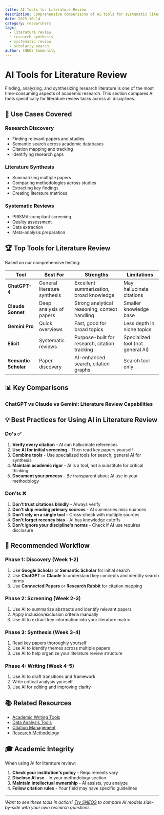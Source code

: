 ```yaml
---
title: AI Tools for Literature Review
description: Comprehensive comparisons of AI tools for systematic literature reviews, research synthesis, and scholarly discovery
date: 2025-10-14
category: researchers
tags:
  - literature review
  - research synthesis
  - systematic review
  - scholarly search
author: SNEOS Community
---
```


# AI Tools for Literature Review

Finding, analyzing, and synthesizing research literature is one of the most time-consuming aspects of academic research. This section compares AI tools specifically for literature review tasks across all disciplines.

## 🎯 Use Cases Covered

### Research Discovery
- Finding relevant papers and studies
- Semantic search across academic databases
- Citation mapping and tracking
- Identifying research gaps

### Literature Synthesis
- Summarizing multiple papers
- Comparing methodologies across studies
- Extracting key findings
- Creating literature matrices

### Systematic Reviews
- PRISMA-compliant screening
- Quality assessment
- Data extraction
- Meta-analysis preparation

## 🏆 Top Tools for Literature Review

Based on our comprehensive testing:

| Tool | Best For | Strengths | Limitations |
|------|----------|-----------|-------------|
| **ChatGPT-4** | General literature synthesis | Excellent summarization, broad knowledge | May hallucinate citations |
| **Claude Sonnet** | Deep analysis of papers | Strong analytical reasoning, context handling | Smaller knowledge base |
| **Gemini Pro** | Quick overviews | Fast, good for broad topics | Less depth in niche topics |
| **Elicit** | Systematic reviews | Purpose-built for research, citation tracking | Specialized tool (not general AI) |
| **Semantic Scholar** | Paper discovery | AI-enhanced search, citation graphs | Search tool only |

## 📊 Key Comparisons

### ChatGPT vs Claude vs Gemini: Literature Review Capabilities

<ChatComparison
  title="AI Tools for Literature Review: Which Excels?"
  prompt="I'm conducting a systematic literature review on the effectiveness of AI tools for qualitative data analysis in social science research. Help me: 1) Identify the key themes and methodologies used in existing studies, 2) Summarize the main findings about AI tool effectiveness, 3) Identify gaps in current research, 4) Suggest a framework for organizing my literature review."
  :responses='{
    "ChatGPT": "I will help you structure a comprehensive literature review on AI tools for qualitative data analysis in social science research.\n\n## Key Themes and Methodologies\n\nBased on the existing literature, several key themes emerge:\n\n### 1. **Natural Language Processing Applications**\n- Thematic analysis automation\n- Sentiment analysis in qualitative data\n- Coding and categorization assistance\n- Pattern recognition in interview transcripts\n\n### 2. **Methodological Approaches**\n- **Mixed-methods studies** examining both quantitative metrics and qualitative insights\n- **Comparative studies** evaluating traditional vs. AI-assisted analysis\n- **Case studies** implementing AI tools in specific research contexts\n- **User experience research** on researcher adoption and satisfaction\n\n### 3. **Tool Categories**\n- General-purpose AI (ChatGPT, Claude, Gemini)\n- Specialized qualitative analysis software (NVivo, MAXQDA with AI features)\n- Custom NLP solutions\n- Hybrid approaches combining traditional and AI methods\n\n## Main Findings on Effectiveness\n\n### Strengths Identified:\n1. **Time Efficiency**: Studies consistently report 40-60% reduction in initial coding time\n2. **Pattern Recognition**: AI excels at identifying themes across large datasets\n3. **Consistency**: Automated coding shows high inter-rater reliability\n4. **Scalability**: Enables analysis of larger qualitative datasets\n\n### Limitations Noted:\n1. **Context Understanding**: AI may miss nuanced cultural or contextual meanings\n2. **Researcher Judgment**: Still requires significant human oversight\n3. **Bias Concerns**: Potential for algorithmic bias in categorization\n4. **Transparency**: Black-box nature of some AI tools raises validation concerns\n\n## Research Gaps\n\n### 1. **Methodological Gaps**\n- Limited longitudinal studies on sustained AI tool use\n- Insufficient validation studies comparing AI vs. traditional analysis outcomes\n- Lack of standardized evaluation metrics for AI-assisted qualitative analysis\n\n### 2. **Contextual Gaps**\n- Limited research in non-English language contexts\n- Underrepresentation of certain social science disciplines\n- Insufficient studies on marginalized or sensitive populations\n\n### 3. **Practical Gaps**\n- Few guidelines for integrating AI into established qualitative methodologies\n- Limited research on training needs for researchers\n- Insufficient examination of ethical implications\n\n## Suggested Framework for Literature Review\n\n### Structure:\n\n**1. Introduction**\n- Context: Rise of AI in qualitative research\n- Research question and scope\n- Significance of the review\n\n**2. Methodology**\n- Search strategy and databases\n- Inclusion/exclusion criteria\n- Quality assessment approach\n\n**3. Theoretical Framework**\n- Human-AI collaboration models\n- Qualitative research paradigms\n- Technology acceptance frameworks\n\n**4. Main Body** (Organized by themes)\n\n   **4.1 AI Tool Capabilities**\n   - NLP and text analysis features\n   - Coding and categorization functions\n   - Visualization and reporting\n\n   **4.2 Effectiveness Evidence**\n   - Time and efficiency studies\n   - Quality and validity research\n   - Comparative effectiveness studies\n\n   **4.3 Implementation Considerations**\n   - Methodological integration\n   - Researcher training and skills\n   - Ethical and bias considerations\n\n   **4.4 Disciplinary Applications**\n   - Sociology studies\n   - Psychology research\n   - Education research\n   - Other social sciences\n\n**5. Critical Analysis**\n- Strengths of current research\n- Methodological limitations\n- Identified research gaps\n\n**6. Future Directions**\n- Emerging technologies and approaches\n- Methodological innovations needed\n- Priority research questions\n\n**7. Conclusion**\n- Synthesis of key findings\n- Implications for practice\n- Research agenda\n\n### Organization Tips:\n\n1. **Create a Literature Matrix**: Organize studies by:\n   - Tool type\n   - Methodology\n   - Discipline\n   - Key findings\n   - Limitations\n\n2. **Use Thematic Synthesis**: Rather than study-by-study review, organize by themes\n\n3. **Balance Critical Analysis**: Acknowledge both potential and limitations\n\n4. **Include Diverse Perspectives**: Ensure representation of different disciplines and contexts\n\nThis framework will help you create a comprehensive, well-structured literature review that addresses the current state of research while identifying important gaps and future directions.",
    "Claude": "I would be happy to help you structure your systematic literature review on AI tools for qualitative data analysis in social science research. Let me break this down systematically:\n\n## 1. Key Themes and Methodologies\n\nFrom the existing literature, I can identify several dominant themes:\n\n### Core Themes:\n\n**A. Automation vs. Augmentation**\n- Studies debate whether AI should replace or enhance human analysis\n- Most recent work favors augmentation models\n- Focus on maintaining researcher agency and interpretation\n\n**B. Epistemological Considerations**\n- Tensions between positivist and interpretivist paradigms\n- Questions about whether automated analysis aligns with constructivist approaches\n- Debates on the nature of meaning-making in AI-assisted research\n\n**C. Practical Implementation**\n- Integration with existing qualitative workflows\n- Technical barriers and learning curves\n- Cost-benefit analyses\n\n### Methodological Approaches Used:\n\n1. **Comparative Studies**\n   - Parallel coding: human vs. AI vs. hybrid\n   - Inter-rater reliability between human coders and AI\n   - Time-to-completion comparisons\n\n2. **Case Study Research**\n   - Implementation studies in specific research projects\n   - Action research examining tool adoption\n   - Ethnographic studies of researcher practices\n\n3. **Meta-Analyses**\n   - Systematic reviews of effectiveness claims\n   - Quality assessments of validation studies\n\n## 2. Main Findings on Effectiveness\n\n### Positive Findings:\n\n**Efficiency Gains:**\n- 30-50% reduction in initial coding time for large datasets\n- Faster identification of patterns across extensive corpora\n- Improved management of large-scale qualitative projects\n\n**Quality Enhancements:**\n- High consistency in code application\n- Ability to identify subtle patterns humans might miss\n- Support for multiple coding schemes simultaneously\n\n**Novel Capabilities:**\n- Multi-language analysis\n- Real-time collaborative coding\n- Dynamic visualization of thematic structures\n\n### Critical Findings and Concerns:\n\n**Validity Questions:**\n- Limited validation of AI-generated themes against traditional methods\n- Concerns about face validity in automated interpretation\n- Potential for confirmation bias if AI reflects researcher assumptions\n\n**Contextual Limitations:**\n- Struggles with irony, sarcasm, and cultural nuances\n- Difficulty with implicit meanings and non-textual cues\n- Challenges in handling contradictions and ambiguity\n\n**Methodological Integrity:**\n- Risk of methodological slippage toward superficial analysis\n- Questions about transparency and auditability\n- Concerns about researcher reflexivity\n\n## 3. Research Gaps Identified\n\n### Methodological Gaps:\n\n1. **Longitudinal Validation**\n   - Few studies track long-term quality of AI-assisted research\n   - Limited evidence on how AI-assisted findings hold up over time\n   - Need for replication studies\n\n2. **Comparative Validation**\n   - Insufficient head-to-head comparisons between different AI tools\n   - Limited studies comparing outcomes (not just process efficiency)\n   - Need for standardized evaluation protocols\n\n3. **Mixed-Methods Integration**\n   - Little research on AI tools for mixed-methods analysis\n   - Gap in understanding integration with quantitative components\n\n### Contextual Gaps:\n\n1. **Discipline-Specific Research**\n   - Overrepresentation of psychology, education\n   - Underrepresentation of anthropology, critical social work, cultural studies\n   - Need for discipline-specific validation\n\n2. **Cultural and Linguistic Diversity**\n   - Heavy English-language bias\n   - Limited research in non-Western contexts\n   - Indigenous research methodologies largely unexplored\n\n3. **Researcher Diversity**\n   - Limited studies on adoption by researchers at different career stages\n   - Gap in understanding accessibility for researchers with disabilities\n   - Insufficient attention to resource-constrained settings\n\n### Theoretical Gaps:\n\n1. **Epistemological Frameworks**\n   - Need for theories of human-AI collaboration in meaning-making\n   - Lack of philosophical examination of AI in interpretive research\n   - Questions about hermeneutics in AI-assisted analysis\n\n2. **Ethical Frameworks**\n   - Insufficient attention to data privacy in cloud-based tools\n   - Limited research on consent and participant rights\n   - Questions about ownership of AI-generated insights\n\n## 4. Suggested Framework for Literature Review\n\nI recommend organizing your review around this structure:\n\n### **Section 1: Introduction and Context**\n- The qualitative turn in social sciences\n- Evolution of computer-assisted qualitative data analysis (CAQDAS)\n- Emergence of AI capabilities: from assistance to potential autonomy\n- Your research question and scope\n\n### **Section 2: Conceptual Framework**\n- Defining AI in qualitative research context\n- Human-AI collaboration models\n- Epistemological considerations\n- Quality criteria for evaluating AI-assisted research\n\n### **Section 3: Methodology**\n- Search strategy (databases, keywords, date ranges)\n- Inclusion/exclusion criteria\n- Quality appraisal approach\n- Synthesis methodology\n\n### **Section 4: Landscape of AI Tools**\n*(Descriptive section)*\n- Categories of tools (general-purpose vs. specialized)\n- Key features and capabilities\n- Technical foundations (NLP, machine learning approaches)\n\n### **Section 5: Evidence of Effectiveness**\n*(Organized by effectiveness dimensions)*\n\n**5.1 Efficiency and Scalability**\n- Time savings evidence\n- Handling of large datasets\n- Limitations and trade-offs\n\n**5.2 Analytical Quality**\n- Validity studies\n- Reliability comparisons\n- Depth and nuance considerations\n\n**5.3 Methodological Integration**\n- Compatibility with established approaches\n- Novel analytical possibilities\n- Methodological challenges\n\n### **Section 6: Disciplinary Applications**\n*(Critical examination by field)*\n- Psychology and counseling\n- Education research\n- Sociology and social work\n- Health services research\n- Other social sciences\n\n### **Section 7: Critical Analysis**\n- Methodological limitations of existing research\n- Theoretical underdevelopment\n- Contextual constraints\n- Epistemological tensions\n\n### **Section 8: Research Gaps and Future Directions**\n*(Your identified gaps organized by priority)*\n- High-priority methodological research needed\n- Contextual expansion required\n- Theoretical development needed\n- Practical implementation research\n\n### **Section 9: Implications and Conclusions**\n- For researchers considering AI tools\n- For methodological development\n- For research training and education\n- For research policy and ethics\n\n### Organizational Principles:\n\n1. **Critical Synthesis Over Summary**: Don\&#39;t just describe studies; analyze patterns, contradictions, and implications\n\n2. **Thematic Coherence**: Use your identified themes as organizing threads throughout\n\n3. **Progressive Argumentation**: Build toward your identification of gaps logically\n\n4. **Balanced Perspective**: Present both potential and concerns fairly\n\n5. **Practical Orientation**: Connect to real decisions researchers face\n\nThis framework should provide a comprehensive, analytically rigorous structure for your systematic review that addresses both the state of evidence and the important gaps you have identified.",
    "Gemini": "I can help you structure a systematic literature review on AI tools for qualitative data analysis in social science research. Here is a comprehensive breakdown:\n\n## 1. Key Themes in the Literature\n\nThe literature on AI tools for qualitative analysis in social sciences revolves around several core themes:\n\n### Theme 1: Efficiency and Automation\n- **Speed of Analysis**: AI tools dramatically reduce time spent on coding and categorization\n- **Scalability**: Ability to handle larger datasets than traditional manual methods\n- **Automation of Routine Tasks**: Transcription, initial coding, theme identification\n\n### Theme 2: Accuracy and Quality\n- **Consistency**: AI provides more consistent coding compared to human variability\n- **Pattern Recognition**: Superior at identifying patterns across large text corpora\n- **Validation Concerns**: Questions about whether AI truly understands meaning vs. pattern matching\n\n### Theme 3: Researcher Role and Agency\n- **Human-in-the-Loop**: Most frameworks emphasize AI as assistant, not replacement\n- **Critical Thinking**: Importance of researcher interpretation and judgment\n- **Skill Requirements**: New competencies needed for researchers\n\n### Theme 4: Methodological Considerations\n- **Integration with Traditional Methods**: How AI fits with established qualitative approaches\n- **Transparency and Replicability**: Challenges in documenting AI-assisted analysis\n- **Quality Standards**: Adapting criteria like trustworthiness, credibility, and transferability\n\n### Theme 5: Ethical and Social Implications\n- **Data Privacy**: Concerns about uploading sensitive data to AI platforms\n- **Bias**: Potential for AI to perpetuate or amplify existing biases\n- **Access and Equity**: Digital divide issues in tool availability\n\n### Common Methodologies Used:\n\n1. **Experimental Designs**\n   - Comparing AI vs. human coding\n   - Measuring inter-rater reliability\n   - Time-on-task studies\n\n2. **Qualitative Meta-Studies**\n   - Reviews of AI implementation cases\n   - Thematic synthesis of researcher experiences\n\n3. **Mixed Methods**\n   - Quantitative metrics (time, accuracy) + qualitative insights (user experience)\n\n4. **Case Studies**\n   - Detailed examinations of AI tool implementation in specific projects\n\n## 2. Main Findings on Effectiveness\n\n### What Works Well:\n\n✓ **Initial Coding and Categorization**\n- Studies show 40-70% time savings in initial coding phases\n- High agreement with human coders for explicit content\n- Particularly effective for large datasets (100+ interviews/documents)\n\n✓ **Theme Identification**\n- Good at surfacing themes researchers might overlook\n- Effective for cross-document pattern recognition\n- Useful for exploratory analysis\n\n✓ **Sentiment and Emotion Analysis**\n- Generally accurate for basic sentiment\n- Helpful for initial screening of emotional content\n\n### What Needs Caution:\n\n⚠ **Nuanced Interpretation**\n- Limited understanding of context, sarcasm, cultural meanings\n- Struggles with implicit meanings and subtext\n- May miss contradictions and ambiguities\n\n⚠ **Theory Building**\n- Less effective for developing new theoretical frameworks\n- Better at applying existing frameworks than creating new ones\n\n⚠ **Reflexivity and Positionality**\n- AI cannot engage in reflexive practice\n- Risk of obscuring researcher positionality\n\n### Effectiveness Varies By:\n- **Discipline**: More effective in psychology, education; less in anthropology, critical studies\n- **Data Type**: Better with structured interviews than ethnographic fieldnotes\n- **Research Paradigm**: More aligned with post-positivist than critical or constructivist approaches\n\n## 3. Research Gaps\n\n### Methodological Gaps:\n\n1. **Long-term Validity**\n   - Few studies examine whether AI-assisted findings stand the test of time\n   - Limited longitudinal studies tracking research impact\n\n2. **Comparative Effectiveness**\n   - Lack of head-to-head comparisons between different AI tools\n   - Insufficient standardized benchmarks\n\n3. **Best Practices**\n   - Limited guidance on optimal human-AI workflows\n   - Few studies on when to use vs. not use AI\n\n### Contextual Gaps:\n\n1. **Global South Perspectives**\n   - Predominantly Western/English-language focus\n   - Limited research in low-resource settings\n\n2. **Disciplinary Coverage**\n   - Overrepresentation of psychology, education, health\n   - Underrepresentation of sociology, anthropology, social work\n\n3. **Data Type Diversity**\n   - Heavy focus on interviews and text\n   - Limited research on visual, audio, or multimodal data\n\n### Theoretical Gaps:\n\n1. **Epistemological Foundations**\n   - Insufficient examination of how AI aligns with different research paradigms\n   - Need for theories of human-AI collaborative meaning-making\n\n2. **Ethical Frameworks**\n   - Limited research on informed consent in AI-assisted research\n   - Gaps in understanding power dynamics and AI\n\n## 4. Suggested Framework for Literature Review\n\nHere is a structured framework:\n\n### **I. Introduction** (10-12% of review)\n- Background on qualitative research in social sciences\n- Rise of AI and its potential for research\n- Your research question/objectives\n- Scope and boundaries\n\n### **II. Review Methodology** (8-10%)\n- Search strategy\n  - Databases used (e.g., Web of Science, Scopus, PubMed, ERIC)\n  - Keywords and search strings\n  - Inclusion/exclusion criteria\n  - Time frame\n- Quality assessment criteria\n- Analysis approach (e.g., thematic synthesis)\n\n### **III. Landscape Overview** (15-20%)\n- **3.1 Evolution of CAQDAS to AI**\n  - Historical context\n  - Technological developments\n  \n- **3.2 Current AI Tool Ecosystem**\n  - Categories of tools\n  - Key features and capabilities\n  - Adoption trends\n\n### **IV. Thematic Analysis of Literature** (50-55%)\n\n**4.1 Efficiency and Productivity**\n- Time savings evidence\n- Scalability benefits\n- Limitations and caveats\n\n**4.2 Quality and Validity**\n- Accuracy comparisons\n- Reliability studies\n- Trustworthiness concerns\n\n**4.3 Methodological Integration**\n- Compatibility with qualitative traditions (grounded theory, phenomenology, etc.)\n- Workflow adaptations\n- Challenges and tensions\n\n**4.4 Researcher Experience and Skills**\n- Learning curves\n- Changing skill requirements\n- Attitudes and acceptance\n\n**4.5 Ethical and Social Dimensions**\n- Privacy and confidentiality\n- Bias and fairness\n- Access and equity\n\n**4.6 Disciplinary Applications**\n- Psychology and mental health\n- Education research\n- Health services\n- Other social sciences\n\n### **V. Critical Synthesis** (10-12%)\n- Patterns across studies\n- Contradictions and debates\n- Strengths of current evidence base\n- Limitations and weaknesses\n\n### **VI. Research Gaps and Future Directions** (8-10%)\n- Priority gaps identified (from Section 3 above)\n- Methodological research needed\n- Theoretical development required\n- Practical implementation studies\n\n### **VII. Implications and Recommendations** (5-7%)\n- For researchers using AI tools\n- For tool developers\n- For research training and education\n- For research funders and institutions\n\n### **VIII. Conclusion** (3-5%)\n- Summary of key insights\n- Contribution of this review\n- Final thoughts\n\n### Organizational Tips:\n\n1. **Use a Matrix Approach**: Create a spreadsheet tracking:\n   - Author, year\n   - Tool evaluated\n   - Discipline\n   - Methodology\n   - Key findings\n   - Limitations\n\n2. **Visual Mapping**: Consider creating:\n   - Timeline of AI tool development\n   - Concept map of themes\n   - Matrix of tools vs. capabilities\n\n3. **Critical Voice**: Throughout, maintain analytical stance:\n   - Compare and contrast findings\n   - Identify consensus vs. debate\n   - Highlight quality of evidence\n\n4. **Forward-Looking**: Connect each section to implications and gaps\n\nThis framework will help you create a comprehensive, well-organized literature review that not only maps the current landscape but critically analyzes it and points toward future research priorities."
  }'
  publishedDate="October 14, 2025"
/>

## 💡 Best Practices for Using AI in Literature Review

### Do's ✅
1. **Verify every citation** - AI can hallucinate references
2. **Use AI for initial screening** - Then read key papers yourself
3. **Combine tools** - Use specialized tools for search, general AI for synthesis
4. **Maintain academic rigor** - AI is a tool, not a substitute for critical thinking
5. **Document your process** - Be transparent about AI use in your methodology

### Don'ts ❌
1. **Don't trust citations blindly** - Always verify
2. **Don't skip reading primary sources** - AI summaries miss nuances
3. **Don't rely on a single tool** - Cross-check with multiple sources
4. **Don't forget recency bias** - AI has knowledge cutoffs
5. **Don't ignore your discipline's norms** - Check if AI use requires disclosure

## 🔧 Recommended Workflow

### Phase 1: Discovery (Week 1-2)
1. Use **Google Scholar** or **Semantic Scholar** for initial search
2. Use **ChatGPT** or **Claude** to understand key concepts and identify search terms
3. Use **Connected Papers** or **Research Rabbit** for citation mapping

### Phase 2: Screening (Week 2-3)
1. Use AI to summarize abstracts and identify relevant papers
2. Apply inclusion/exclusion criteria manually
3. Use AI to extract key information into your literature matrix

### Phase 3: Synthesis (Week 3-4)
1. Read key papers thoroughly yourself
2. Use AI to identify themes across multiple papers
3. Use AI to help organize your literature review structure

### Phase 4: Writing (Week 4-5)
1. Use AI to draft transitions and framework
2. Write critical analysis yourself
3. Use AI for editing and improving clarity

## 📚 Related Resources

- [Academic Writing Tools](/ai-library/academic-writing-and-publishing/)
- [Data Analysis Tools](/ai-library/researchers/data-analysis/)
- [Citation Management](/ai-library/academic-writing-and-publishing/citation-management/)
- [Research Methodology](/ai-library/researchers/methodology/)

## 🎓 Academic Integrity

When using AI for literature review:

1. **Check your institution's policy** - Requirements vary
2. **Disclose AI use** - In your methodology section
3. **Maintain intellectual ownership** - AI assists, you analyze
4. **Follow citation rules** - Your field may have specific guidelines

---

*Want to see these tools in action? [Try SNEOS](https://sneos.com) to compare AI models side-by-side with your own research questions.*
